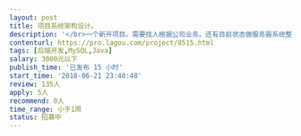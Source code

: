 ```yaml
---                
layout: post       
title: 项目系统架构设计。           
description: '</br>一个新开项目。需要找人根据公司业务。还有目前状态做服务器系统整体架构设计。目前用的阿里云服务器。根据业务特点做架构调整和设计。</br>'     
contenturl: https://pro.lagou.com/project/8515.html      
tags: [后端开发,MySQL,Java]            
salary: 3000元以下          
publish_time: '已发布 15 小时'         
start_time: '2018-06-21 23:40:48'           
review: 135人                   
apply: 5人                   
recommend: 0人                   
time_range: 小于1周              
status: 招募中                  
---                 
```

